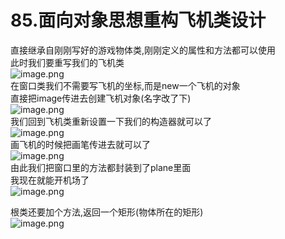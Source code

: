 # 85.面向对象思想重构飞机类设计

直接继承自刚刚写好的游戏物体类,刚刚定义的属性和方法都可以使用<br />此时我们要重写我们的飞机类<br />![image.png](https://cdn.nlark.com/yuque/0/2019/png/349894/1559530709375-6bb33069-d67c-49b2-97a4-ec19e093c017.png#align=left&display=inline&height=123&name=image.png&originHeight=123&originWidth=227&size=30124&status=done&width=227)<br />在窗口类我们不需要写飞机的坐标,而是new一个飞机的对象<br />直接把image传进去创建飞机对象(名字改了下)<br />![image.png](https://cdn.nlark.com/yuque/0/2019/png/349894/1559530769176-8130dfc6-00d9-4de2-a91d-b5931e6e1cd7.png#align=left&display=inline&height=95&name=image.png&originHeight=95&originWidth=307&size=38868&status=done&width=307)<br />我们回到飞机类重新设置一下我们的构造器就可以了<br />![image.png](https://cdn.nlark.com/yuque/0/2019/png/349894/1559530750630-d8da4993-d078-40f8-880d-b3c18758ab83.png#align=left&display=inline&height=64&name=image.png&originHeight=64&originWidth=236&size=15064&status=done&width=236)<br />画飞机的时候把画笔传进去就可以了<br />![image.png](https://cdn.nlark.com/yuque/0/2019/png/349894/1559530806992-e891ccc5-9bc5-4a1d-85e8-d77e5b438eb7.png#align=left&display=inline&height=82&name=image.png&originHeight=82&originWidth=248&size=19434&status=done&width=248)<br />由此我们把窗口里的方法都封装到了plane里面<br />我现在就能开机场了<br />![image.png](https://cdn.nlark.com/yuque/0/2019/png/349894/1559530866313-af0bcc89-cc90-40d4-9756-2f2626618014.png#align=left&display=inline&height=204&name=image.png&originHeight=204&originWidth=340&size=85022&status=done&width=340)

根类还要加个方法,返回一个矩形(物体所在的矩形)<br />![image.png](https://cdn.nlark.com/yuque/0/2019/png/349894/1559530955552-8582971f-5e35-4e5f-8fe3-debdac5c21f5.png#align=left&display=inline&height=69&name=image.png&originHeight=69&originWidth=306&size=24977&status=done&width=306)


